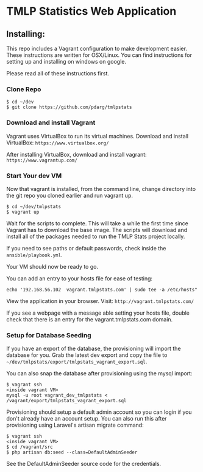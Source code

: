 # TMLP Statistics Web Application

## Installing:
This repo includes a Vagrant configuration to make development easier. These instructions are written for OSX/Linux. You can find
instructions for setting up and installing on windows on google.

Please read all of these instructions first.

### Clone Repo
```
$ cd ~/dev
$ git clone https://github.com/pdarg/tmlpstats
```

### Download and install Vagrant
Vagrant uses VirtualBox to run its virtual machines. Download and install VirtualBox:
`https://www.virtualbox.org/`

After installing VirtualBox, download and install vagrant:
`https://www.vagrantup.com/`

### Start Your dev VM
Now that vagrant is installed, from the command line, change directory into the git repo you cloned earlier and run vagrant up.
```
$ cd ~/dev/tmlpstats
$ vagrant up
```
Wait for the scripts to complete. This will take a while the first time since Vagrant has to download the base image. The scripts
will download and install all of the packages needed to run the TMLP Stats project locally.

If you need to see paths or default passwords, check inside the `ansible/playbook.yml`.

Your VM should now be ready to go.

You can add an entry to your hosts file for ease of testing:
```
echo '192.168.56.102  vagrant.tmlpstats.com' | sudo tee -a /etc/hosts"
```

View the application in your browser. Visit: `http://vagrant.tmlpstats.com/`

If you see a webpage with a message able setting your hosts file, double check that there is an entry for the vagrant.tmlpstats.com domain.

### Setup for Database Seeding
If you have an export of the database, the provisioning will import the database for you. Grab the latest dev export and copy the file
to `~/dev/tmlpstats/export/tmlpstats_vagrant_export.sql`.

You can also snap the database after provisioning using the mysql import:
```
$ vagrant ssh
<inside vagrant VM>
mysql -u root vagrant_dev_tmlpstats < /vagrant/export/tmlpstats_vagrant_export.sql
```

Provisioning should setup a default admin account so you can login if you don't already have an account setup. You can
also run this after provisioning using Laravel's artisan migrate command:
```
$ vagrant ssh
<inside vagrant VM>
$ cd /vagrant/src
$ php artisan db:seed --class=DefaultAdminSeeder
```

See the DefaultAdminSeeder source code for the credentials.
